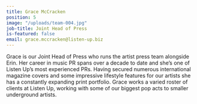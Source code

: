 ```yaml
---
title: Grace McCracken
position: 5
image: "/uploads/team-004.jpg"
job-title: Joint Head of Press
is-featured: false
email: grace.mccracken@listen-up.biz
---
```


Grace is our Joint Head of Press who runs the artist press team alongside Erin. Her career in music PR spans over a decade to date and she’s one of Listen Up’s most experienced PRs. Having secured numerous international magazine covers and some impressive lifestyle features for our artists she has a constantly expanding print portfolio. Grace works a varied roster of clients at Listen Up, working with some of our biggest pop acts to smaller underground artists.